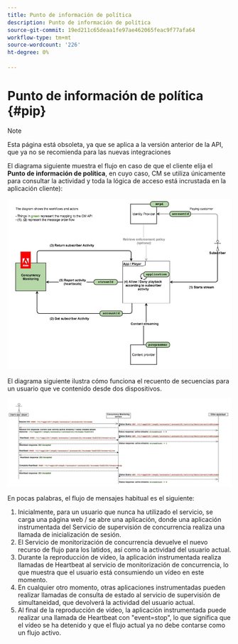 ```yaml
---
title: Punto de información de política
description: Punto de información de política
source-git-commit: 19ed211c65deaa1fe97ae462065feac9f77afa64
workflow-type: tm+mt
source-wordcount: '226'
ht-degree: 0%

---
```




# Punto de información de política {#pip}

>[!NOTE]
>
>Esta página está obsoleta, ya que se aplica a la versión anterior de la API, que ya no se recomienda para las nuevas integraciones

El diagrama siguiente muestra el flujo en caso de que el cliente elija el **Punto de información de política**, en cuyo caso, CM se utiliza únicamente para consultar la actividad y toda la lógica de acceso está incrustada en la aplicación cliente):

![](assets/pip-workflow.png)



El diagrama siguiente ilustra cómo funciona el recuento de secuencias para un usuario que ve contenido desde dos dispositivos.

![](assets/pip-sequence.png)

En pocas palabras, el flujo de mensajes habitual es el siguiente:

1. Inicialmente, para un usuario que nunca ha utilizado el servicio, se carga una página web / se abre una aplicación, donde una aplicación instrumentada del Servicio de supervisión de concurrencia realiza una llamada de inicialización de sesión.
1. El Servicio de monitorización de concurrencia devuelve el nuevo recurso de flujo para los latidos, así como la actividad del usuario actual.
1. Durante la reproducción de vídeo, la aplicación instrumentada realiza llamadas de Heartbeat al servicio de monitorización de concurrencia, lo que muestra que el usuario está consumiendo un vídeo en este momento.
1. En cualquier otro momento, otras aplicaciones instrumentadas pueden realizar llamadas de consulta de estado al servicio de supervisión de simultaneidad, que devolverá la actividad del usuario actual.
1. Al final de la reproducción de vídeo, la aplicación instrumentada puede realizar una llamada de Heartbeat con &quot;event=stop&quot;, lo que significa que el vídeo se ha detenido y que el flujo actual ya no debe contarse como un flujo activo.

